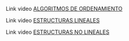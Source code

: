 Link video [ALGORITMOS DE ORDENAMIENTO](https://youtu.be/2AcxloSdL1E)

Link video [ESTRUCTURAS LINEALES](https://youtu.be/MJWbALAXYKc)

Link video [ESTRUCTURAS NO LINEALES](https://youtu.be/381oerYVznQ)
